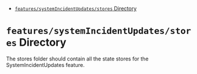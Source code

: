<!-- START doctoc generated TOC please keep comment here to allow auto update -->
<!-- DON'T EDIT THIS SECTION, INSTEAD RE-RUN doctoc TO UPDATE -->

- [`features/systemIncidentUpdates/stores` Directory](#featuressystemincidentupdatesstores-directory)

<!-- END doctoc generated TOC please keep comment here to allow auto update -->

# `features/systemIncidentUpdates/stores` Directory

The stores folder should contain all the state stores for the SystemIncidentUpdates feature.
